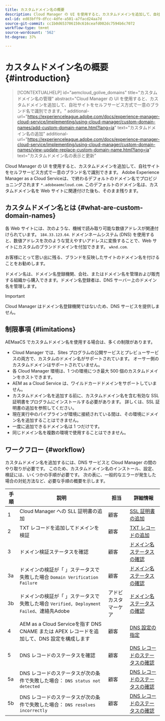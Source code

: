 ```yaml
---
title: カスタムドメイン名の概要
description: Cloud Manager の UI を使用すると、カスタムドメインを追加して、自社サイトをセルフサービス方式で一意のブランド名で識別できます。
exl-id: ed03bff9-dfcc-4dfe-a501-a7facd24aa7d
source-git-commit: cc1b0d653706150c616ceafd002dc7594b6c7072
workflow-type: tm+mt
source-wordcount: '562'
ht-degree: 37%

---
```



# カスタムドメイン名の概要 {#introduction}

>[!CONTEXTUALHELP]
>id="aemcloud_golive_domains"
>title="カスタムドメイン名の管理"
>abstract="Cloud Manager の UI を使用すると、カスタムドメインを追加して、自社サイトをセルフサービス方式で一意のブランド名で識別できます。"
>additional-url="https://experienceleague.adobe.com/docs/experience-manager-cloud-service/implementing/using-cloud-manager/custom-domain-names/add-custom-domain-name.html?lang=ja" text="カスタムドメイン名の追加"
>additional-url="https://experienceleague.adobe.com/docs/experience-manager-cloud-service/implementing/using-cloud-manager/custom-domain-names/view-update-replace-custom-domain-name.html?lang=ja" text="カスタムドメイン名の表示と更新"

Cloud Manager の UI を使用すると、カスタムドメインを追加して、自社サイトをセルフサービス方式で一意のブランド名で識別できます。 Adobe Experience Manager as a Cloud Serviceは、で終わるデフォルトのドメイン名でプロビジョニングされます `*.adobeaemcloud.com`. このデフォルトのドメイン名は、カスタムドメイン名を Web サイトに関連付けた後も、そのまま残ります。

## カスタムドメイン名とは {#what-are-custom-domain-names}

各 Web サイトには、次のような、機械で読み取り可能な数値アドレスが関連付けられています。 `184.33.123.64`. ドメインネームシステム (DNS) を使用すると、数値アドレスを次のような覚えやすいアドレスに変換することで、Web サイトにカスタムのブランドドメインを付加できます。 `wknd.com`.

お客様にとって思い出に残る、ブランドを反映したサイトのドメイン名を付けることをお勧めします。

ドメイン名は、ドメイン名登録機関、会社、またはドメイン名を管理および販売する組織から購入できます。ドメイン名登録者は、DNS サーバー上のドメイン名を管理します。

>[!IMPORTANT]
>
>Cloud Manager はドメイン名登録機関ではないため、DNS サービスを提供しません。

## 制限事項 {#limitations}

AEMaaCS でカスタムドメイン名を使用する場合は、多くの制限があります。

* Cloud Manager では、Sites プログラムの公開サービスとプレビューサービスの両方で、カスタムのドメイン名がサポートされています。 オーサー側のカスタムドメインはサポートされていません。
* 各 Cloud Manager 環境は、1 つの環境につき最大 500 個のカスタムドメインをホストできます。
* AEM as a Cloud Service は、ワイルドカードドメインをサポートしていません。
* カスタムドメイン名を追加する前に、カスタムドメイン名を含む有効な SSL 証明書をプログラムにインストールする必要があります。 詳しくは、SSL 証明書の追加を参照してください。
* 現在実行中のパイプラインが環境に接続されている間は、その環境にドメイン名を追加することはできません。
* 一度に追加できるドメイン名は 1 つだけです。
* 同じドメイン名を複数の環境で使用することはできません。

## ワークフロー {#workflow}

カスタムドメイン名を追加するには、DNS サービスと Cloud Manager の間のやり取りが必要です。 このため、カスタムドメイン名のインストール、設定、検証には、いくつかの手順が必要です。 次の表に、一般的なエラーが発生した場合の対処方法など、必要な手順の概要を示します。

| 手順 | 説明 | 担当 | 詳細情報 |
|--- |--- |--- |---|
| 1 | Cloud Manager への SLL 証明書の追加 | 顧客 | [SSL 証明書の追加](/help/implementing/cloud-manager/managing-ssl-certifications/add-ssl-certificate.md) |
| 2 | TXT レコードを追加してドメインを検証 | 顧客 | [TXT レコードの追加](/help/implementing/cloud-manager/custom-domain-names/add-text-record.md) |
| 3 | ドメイン検証ステータスを確認 | 顧客 | [ドメイン名ステータスの確認](/help/implementing/cloud-manager/custom-domain-names/check-domain-name-status.md) |
| 3a | ドメインの検証が「 」ステータスで失敗した場合 `Domain Verification Failure` | 顧客 | [ドメイン名ステータスの確認](/help/implementing/cloud-manager/custom-domain-names/check-domain-name-status.md) |
| 3b | ドメインの検証が「 」ステータスで失敗した場合 `Verified, Deployment Failed`、連絡先Adobe | アドビカスタマーケア | [ドメイン名ステータスの確認](/help/implementing/cloud-manager/custom-domain-names/check-domain-name-status.md) |
| 4 | AEM as a Cloud Serviceを指す DNS CNAME または APEX レコードを追加して、DNS 設定を構成します | 顧客 | [DNS 設定の指定](/help/implementing/cloud-manager/custom-domain-names/configure-dns-settings.md) |
| 5 | DNS レコードのステータスを確認 | 顧客 | [DNS レコードのステータスの確認](/help/implementing/cloud-manager/custom-domain-names/check-dns-record-status.md) |
| 5a | DNS レコードのステータスが次の条件で失敗した場合： `DNS status not detected` | 顧客 | [DNS レコードのステータスの確認](/help/implementing/cloud-manager/custom-domain-names/check-dns-record-status.md) |
| 5b | DNS レコードのステータスが次の条件で失敗した場合： `DNS resolves incorrectly` | 顧客 | [DNS レコードのステータスの確認](/help/implementing/cloud-manager/custom-domain-names/check-dns-record-status.md) |
